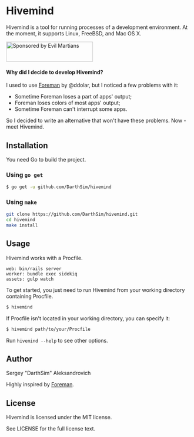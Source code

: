 # Hivemind

Hivemind is a tool for running processes of a development environment. At the moment, it supports Linux, FreeBSD, and Mac OS X.

<a href="https://evilmartians.com/?utm_source=hivemind">
<img src="https://evilmartians.com/badges/sponsored-by-evil-martians.svg" alt="Sponsored by Evil Martians" width="236" height="54">
</a>

#### Why did I decide to develop Hivemind?

I used to use [Foreman](https://github.com/ddollar/foreman) by @ddolar, but I noticed a few problems with it:

* Sometime Foreman loses a part of apps' output;
* Foreman loses colors of most apps' output;
* Sometime Foreman can't interrupt some apps.

So I decided to write an alternative that won't have these problems. Now - meet Hivemind.

## Installation

You need Go to build the project.

### Using `go get`

```bash
$ go get -u github.com/DarthSim/hivemind
```

### Using `make`

```bash
git clone https://github.com/DarthSim/hivemind.git
cd hivemind
make install
```

## Usage

Hivemind works with a Procfile.

```Procfile
web: bin/rails server
worker: bundle exec sidekiq
assets: gulp watch
```

To get started, you just need to run Hivemind from your working directory containing Procfile.

```bash
$ hivemind
```

If Procfile isn't located in your working directory, you can specify it:

```bash
$ hivemind path/to/your/Procfile
```

Run `hivemind --help` to see other options.

## Author

Sergey "DarthSim" Aleksandrovich

Highly inspired by [Foreman](https://github.com/ddollar/foreman).

## License

Hivemind is licensed under the MIT license.

See LICENSE for the full license text.
